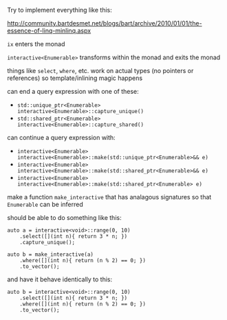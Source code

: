 Try to implement everything like this:

http://community.bartdesmet.net/blogs/bart/archive/2010/01/01/the-essence-of-linq-minlinq.aspx


`ix` enters the monad

`interactive<Enumerable>` transforms within the monad and exits the monad

things like `select`, `where`, etc. work on actual types (no pointers or references) so template/inlining magic happens

can end a query expression with one of these:
- `std::unique_ptr<Enumerable> interactive<Enumerable>::capture_unique()`
- `std::shared_ptr<Enumerable> interactive<Enumerable>::capture_shared()`

can continue a query expression with:
- `interactive<Enumerable> interactive<Enumerable>::make(std::unique_ptr<Enumerable>&& e)`
- `interactive<Enumerable> interactive<Enumerable>::make(std::shared_ptr<Enumerable>&& e)`
- `interactive<Enumerable> interactive<Enumerable>::make(std::shared_ptr<Enumerable> e)`

make a function `make_interactive` that has analagous signatures so that `Enumerable` can be inferred

should be able to do something like this:

    auto a = interactive<void>::range(0, 10)
        .select([](int n){ return 3 * n; })
        .capture_unique();
    
    auto b = make_interactive(a)
        .where([](int n){ return (n % 2) == 0; })
        .to_vector();
    
and have it behave identically to this:

    auto b = interactive<void>::range(0, 10)
        .select([](int n){ return 3 * n; })
        .where([](int n){ return (n % 2) == 0; })
        .to_vector();
